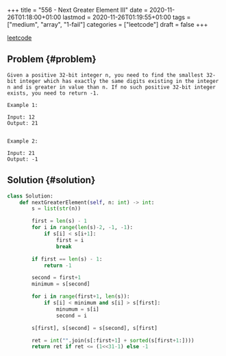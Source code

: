 +++
title = "556 - Next Greater Element III"
date = 2020-11-26T01:18:00+01:00
lastmod = 2020-11-26T01:19:55+01:00
tags = ["medium", "array", "1-fail"]
categories = ["leetcode"]
draft = false
+++

[leetcode](https://leetcode.com/problems/next-greater-element-iii/)


## Problem {#problem}

```text
Given a positive 32-bit integer n, you need to find the smallest 32-bit integer which has exactly the same digits existing in the integer n and is greater in value than n. If no such positive 32-bit integer exists, you need to return -1.

Example 1:

Input: 12
Output: 21


Example 2:

Input: 21
Output: -1
```


## Solution {#solution}

```python
class Solution:
    def nextGreaterElement(self, n: int) -> int:
        s = list(str(n))

        first = len(s) - 1
        for i in range(len(s)-2, -1, -1):
            if s[i] < s[i+1]:
                first = i
                break

        if first == len(s) - 1:
            return -1

        second = first+1
        minimum = s[second]

        for i in range(first+1, len(s)):
            if s[i] < minimum and s[i] > s[first]:
                minumum = s[i]
                second = i

        s[first], s[second] = s[second], s[first]

        ret = int("".join(s[:first+1] + sorted(s[first+1:])))
        return ret if ret <= (1<<31-1) else -1
```
